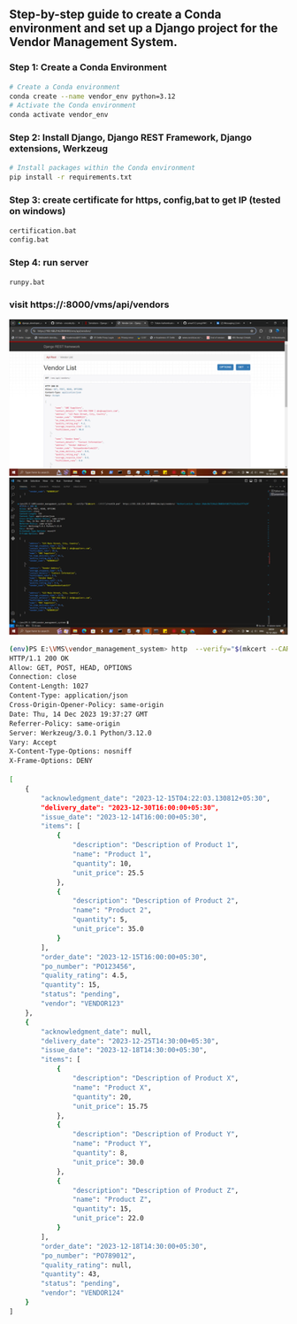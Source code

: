 
## Step-by-step guide to create a Conda environment and set up a Django project for the Vendor Management System.

### Step 1: Create a Conda Environment
```bash
# Create a Conda environment
conda create --name vendor_env python=3.12
# Activate the Conda environment
conda activate vendor_env
```
### Step 2: Install Django, Django REST Framework, Django extensions, Werkzeug
```bash
# Install packages within the Conda environment
pip install -r requirements.txt
```

### Step 3: create certificate for https, config,bat to get IP  (tested on windows)
```bash
certification.bat
config.bat
```

### Step 4: run server
```bash
runpy.bat
```

### visit https://<ip>:8000/vms/api/vendors
![vendors](https://github.com/amar512-prog/VMS/blob/main/out.png)
![vendors](https://github.com/amar512-prog/VMS/blob/main/image.png)
```bash
(env)PS E:\VMS\vendor_management_system> http  --verify="$(mkcert --CAROOT)/rootCA.pem"  https://192.168.214.220:8000/vms/api/purchase_orders/ "Authorization: token 24abc0e7214a2c50d81bfdb575129c61e1ff7e24"      
HTTP/1.1 200 OK
Allow: GET, POST, HEAD, OPTIONS
Connection: close
Content-Length: 1027
Content-Type: application/json
Cross-Origin-Opener-Policy: same-origin
Date: Thu, 14 Dec 2023 19:37:27 GMT
Referrer-Policy: same-origin
Server: Werkzeug/3.0.1 Python/3.12.0
Vary: Accept
X-Content-Type-Options: nosniff
X-Frame-Options: DENY

[
    {
        "acknowledgment_date": "2023-12-15T04:22:03.130812+05:30",
        "delivery_date": "2023-12-30T16:00:00+05:30",
        "issue_date": "2023-12-14T16:00:00+05:30",
        "items": [
            {
                "description": "Description of Product 1",
                "name": "Product 1",
                "quantity": 10,
                "unit_price": 25.5
            },
            {
                "description": "Description of Product 2",
                "name": "Product 2",
                "quantity": 5,
                "unit_price": 35.0
            }
        ],
        "order_date": "2023-12-15T16:00:00+05:30",
        "po_number": "PO123456",
        "quality_rating": 4.5,
        "quantity": 15,
        "status": "pending",
        "vendor": "VENDOR123"
    },
    {
        "acknowledgment_date": null,
        "delivery_date": "2023-12-25T14:30:00+05:30",
        "issue_date": "2023-12-18T14:30:00+05:30",
        "items": [
            {
                "description": "Description of Product X",
                "name": "Product X",
                "quantity": 20,
                "unit_price": 15.75
            },
            {
                "description": "Description of Product Y",
                "name": "Product Y",
                "quantity": 8,
                "unit_price": 30.0
            },
            {
                "description": "Description of Product Z",
                "name": "Product Z",
                "quantity": 15,
                "unit_price": 22.0
            }
        ],
        "order_date": "2023-12-18T14:30:00+05:30",
        "po_number": "PO789012",
        "quality_rating": null,
        "quantity": 43,
        "status": "pending",
        "vendor": "VENDOR124"
    }
]
```


